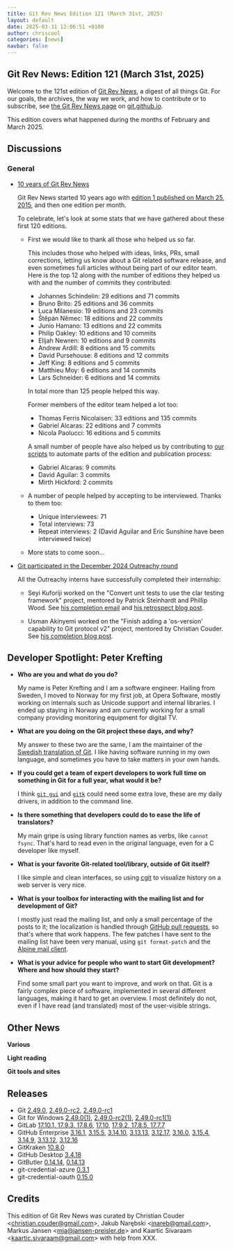 ```yaml
---
title: Git Rev News Edition 121 (March 31st, 2025)
layout: default
date: 2025-03-31 12:06:51 +0100
author: chriscool
categories: [news]
navbar: false
---
```


## Git Rev News: Edition 121 (March 31st, 2025)

Welcome to the 121st edition of [Git Rev News](https://git.github.io/rev_news/rev_news/),
a digest of all things Git. For our goals, the archives, the way we work, and how to contribute or to
subscribe, see [the Git Rev News page](https://git.github.io/rev_news/rev_news/) on [git.github.io](http://git.github.io).

This edition covers what happened during the months of February and March 2025.

## Discussions

### General

* [10 years of Git Rev News](https://git.github.io/rev_news/archive/)

  Git Rev News started 10 years ago with
  [edition 1 published on March 25, 2015](https://git.github.io/rev_news/2015/03/25/edition-1/),
  and then one edition per month.

  To celebrate, let's look at some stats that we have gathered about
  these first 120 editions.

  + First we would like to thank all those who helped us so far.

    This includes those who helped with ideas, links, PRs, small
    corrections, letting us know about a Git related software release,
    and even sometimes full articles without being part of our editor
    team. Here is the top 12 along with the number of editions they
    helped us with and the number of commits they contributed:

    - Johannes Schindelin: 29 editions and 71 commits
    - Bruno Brito: 25 editions and 36 commits
    - Luca Milanesio: 19 editions and 23 commits
    - Štěpán Němec: 18 editions and 22 commits
    - Junio Hamano: 13 editions and 22 commits
    - Philip Oakley: 10 editions and 10 commits
    - Elijah Newren: 10 editions and 9 commits
    - Andrew Ardill: 8 editions and 15 commits
    - David Pursehouse: 8 editions and 12 commits
    - Jeff King: 8 editions and 5 commits
    - Matthieu Moy: 6 editions and 14 commits
    - Lars Schneider: 6 editions and 14 commits

    In total more than 125 people helped this way.

    Former members of the editor team helped a lot too:

    - Thomas Ferris Nicolaisen: 33 editions and 135 commits
    - Gabriel Alcaras: 22 editions and 7 commits
    - Nicola Paolucci: 16 editions and 5 commits

    A small number of people have also helped us by contributing to
    [our scripts](https://github.com/chriscool/getreleases/) to
    automate parts of the edition and publication process:

    - Gabriel Alcaras: 9 commits
    - David Aguilar: 3 commits
    - Mirth Hickford: 2 commits

  + A number of people helped by accepting to be interviewed. Thanks
    to them too:

	- Unique interviewees: 71
	- Total interviews: 73
	- Repeat interviews: 2 (David Aguilar and Eric Sunshine have been interviewed twice)

  + More stats to come soon...

* [Git participated in the December 2024 Outreachy round](https://www.outreachy.org/alums/2024-12/)

  All the Outreachy interns have successfully completed their
  internship:

  - Seyi Kuforiji worked on the "Convert unit tests to use the clar
    testing framework" project, mentored by Patrick Steinhardt and
    Phillip Wood. See
	[his completion email](https://lore.kernel.org/git/CAGedMtcLRjr0GVNYmUU_tacrA0aRvOCYFGyOy0FACTBL=X3cwA@mail.gmail.com/)
	and
	[his retrospect blog post](https://seyi-kuforiji-902b48.gitlab.io/posts/a-retrospect-on-new-test-conversions).

  - Usman Akinyemi worked on the "Finish adding a 'os-version'
    capability to Git protocol v2" project, mentored by Christian
    Couder. See
	[his completion blog post](https://uniqueusman.hashnode.dev/my-outreachy-internship-experience-at-git).

<!---
### Reviews
-->

<!---
### Support
-->

## Developer Spotlight: Peter Krefting

* **Who are you and what do you do?**

  My name is Peter Krefting and I am a software engineer. Hailing from Sweden,
  I moved to Norway for my first job, at Opera Software, mostly working on
  internals such as Unicode support and internal libraries. I ended up staying
  in Norway and am currently working for a small company providing monitoring
  equipment for digital TV.

* **What are you doing on the Git project these days, and why?**

  My answer to these two are the same, I am the maintainer of the
  [Swedish translation of Git](https://github.com/git-l10n/git-po/blob/master/po/sv.po).
  I like having software running in my own language, and sometimes
  you have to take matters in your own hands.

* **If you could get a team of expert developers to work full time on
  something in Git for a full year, what would it be?**

  I think [`git gui`](https://git-scm.com/docs/git-gui) and
  [`gitk`](https://git-scm.com/docs/gitk) could need some extra love,
  these are my daily drivers, in addition to the command line.

* **Is there something that developers could do to ease the life of
  translators?**

  My main gripe is using library function names as verbs,
  like `cannot fsync`. That's hard to read even in the original
  language, even for a C developer like myself.

* **What is your favorite Git-related tool/library, outside of
  Git itself?**

  I like simple and clean interfaces, so using [cgit](https://wiki.archlinux.org/title/Cgit)
  to visualize history on a web server is very nice.

* **What is your toolbox for interacting with the mailing list and for
  development of Git?**

  I mostly just read the mailing list, and only a small percentage of the
  posts to it; the localization is handled through [GitHub pull requests](https://github.com/git-l10n/git-po/pulls?q=is%3Apr),
  so that's where that work happens. The few patches I have sent to the
  mailing list have been very manual, using `git format-patch` and
  the [Alpine mail client](https://alpineapp.email/).

* **What is your advice for people who want to start Git development?
  Where and how should they start?**

  Find some small part you want to improve, and work on that. Git is a
  fairly complex piece of software, implemented in several different
  languages, making it hard to get an overview. I most definitely do not,
  even if I have read (and translated) most of the user-visible strings.


## Other News

__Various__


__Light reading__

<!---
__Easy watching__
-->

__Git tools and sites__


## Releases

+ Git [2.49.0](https://public-inbox.org/git/xmqqfrjfilc8.fsf@gitster.g/),
[2.49.0-rc2](https://public-inbox.org/git/xmqq34fk958s.fsf@gitster.g/),
[2.49.0-rc1](https://public-inbox.org/git/xmqqjz94r8p0.fsf@gitster.g/)
+ Git for Windows [2.49.0(1)](https://github.com/git-for-windows/git/releases/tag/v2.49.0.windows.1),
[2.49.0-rc2(1)](https://github.com/git-for-windows/git/releases/tag/v2.49.0-rc2.windows.1),
[2.49.0-rc1(1)](https://github.com/git-for-windows/git/releases/tag/v2.49.0-rc1.windows.1)
+ GitLab [17.10.1, 17.9.3, 17.8.6](https://about.gitlab.com/releases/2025/03/26/patch-release-gitlab-17-10-1-released/),
[17.10](https://about.gitlab.com/releases/2025/03/20/gitlab-17-10-released/),
[17.9.2, 17.8.5, 17.7.7](https://about.gitlab.com/releases/2025/03/12/patch-release-gitlab-17-9-2-released/)
+ GitHub Enterprise [3.16.1](https://help.github.com/enterprise-server@3.16/admin/release-notes#3.16.1),
[3.15.5](https://help.github.com/enterprise-server@3.15/admin/release-notes#3.15.5),
[3.14.10](https://help.github.com/enterprise-server@3.14/admin/release-notes#3.14.10),
[3.13.13](https://help.github.com/enterprise-server@3.13/admin/release-notes#3.13.13),
[3.12.17](https://help.github.com/enterprise-server@3.12/admin/release-notes#3.12.17),
[3.16.0](https://help.github.com/enterprise-server@3.16/admin/release-notes#3.16.0),
[3.15.4](https://help.github.com/enterprise-server@3.15/admin/release-notes#3.15.4),
[3.14.9](https://help.github.com/enterprise-server@3.14/admin/release-notes#3.14.9),
[3.13.12](https://help.github.com/enterprise-server@3.13/admin/release-notes#3.13.12),
[3.12.16](https://help.github.com/enterprise-server@3.12/admin/release-notes#3.12.16)
+ GitKraken [10.8.0](https://help.gitkraken.com/gitkraken-client/current/)
+ GitHub Desktop [3.4.18](https://desktop.github.com/release-notes/)
+ GitButler [0.14.14](https://github.com/gitbutlerapp/gitbutler/releases/tag/release/0.14.14),
[0.14.13](https://github.com/gitbutlerapp/gitbutler/releases/tag/release/0.14.13)
+ git-credential-azure [0.3.1](https://github.com/hickford/git-credential-azure/releases/tag/v0.3.1)
+ git-credential-oauth [0.15.0](https://github.com/hickford/git-credential-oauth/releases/tag/v0.15.0)

## Credits

This edition of Git Rev News was curated by
Christian Couder &lt;<christian.couder@gmail.com>&gt;,
Jakub Narębski &lt;<jnareb@gmail.com>&gt;,
Markus Jansen &lt;<mja@jansen-preisler.de>&gt; and
Kaartic Sivaraam &lt;<kaartic.sivaraam@gmail.com>&gt;
with help from XXX.
